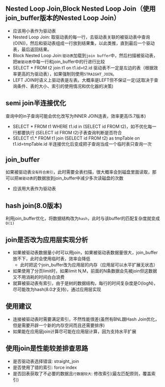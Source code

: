 ## Nested Loop Join,Block Nested Loop Join（使用join_buffer版本的Nested Loop Join）
* 应该用小表作为驱动表
* Nested Loop Join: 取驱动表的每一行，去驱动表关联的被驱动表中查询(O(N))，然后和驱动表组成一行放到结果集，以此类推，直到最后一个驱动表，最后返回结果。
* Block Nested Loop Join:`驱动表`加载到`join buffer`中，然后扫描被驱动表，把`被驱动表`中每一行和join_buffer中的行进行比较
* SELECT * FROM t2 join t1 on t1.id=t2.id 驱动表不一定是左边的表（根据效率更高的为驱动表），如果强制则使用`STRAIGHT_JOIN`。
* LEFT JOIN时语义上驱动表是左表。大概率是LEFT但不保证一定(这取决于查询条件、表的大小、索引的使用情况和优化器的决策)


## semi join半连接优化
查询中的in子查询可能会优化改写为INNER JOIN连表，效率更高(5.7版本)
* SELECT * FROM t1 WHERE t1.id in (SELECT id FROM t2)，如不优化每一行都要执行 (SELECT id FROM t2)子表查询判断是否符合
* SELECT t1.* FROM t1 join (SELECT id FROM t2) as tmpTable on t1.id=tmpTable.id 半连接优化后变成把子查询当成一个临时表只查询一次


## join_buffer
如果被驱动表`没有符合索引`，此时需要全表扫描，很大概率会到磁盘里面读取，那可以把`被驱动表`的数据放到join_buffer中减少多次读磁盘的次数
* 应该用大表作为驱动表


## hash join(8.0版本)
利用join_buffer优化，将数据结构改为`hash`，此时与该buffer的匹配复杂度就变成`O(1)`


## join是否改为应用层实现分析
* 如果被驱动表数据量小时可以用join，如果被驱动表数据量很大，join_buffer放不下，此时会使用临时表，效率会降低
  * 此时把这个join_buffer改为应用层的内存（应用层可以水平扩展无状态）
* 如果使用了分页limit时，如果limit N,M，前面的N条数据会先被join但这数据又不用消耗的时间白白浪费
* 就算被驱动表有索引，由于是树的数据结构，每行的时间复杂度是O(logN)，尽可能改为hash(8.0才支持)，通过应用层实现


## 使用建议
* 连接被驱动表时需要满足索引，不然性能很差(虽然有BNL跟Hash Join优化，但是需要开辟一个新的内存空间而且还需要排序)
* 如果能在应用层join计算尽可能在应用层计算，因为支持水平扩展


## 使用join是性能较差排查思路
* 是否驱动表选择错误: straight_join
* 是否使用了错的索引: force index
* 是否回表获取了不必要的数据且`行数据较大`: 修改索引(最左匹配原则，覆盖索引)
